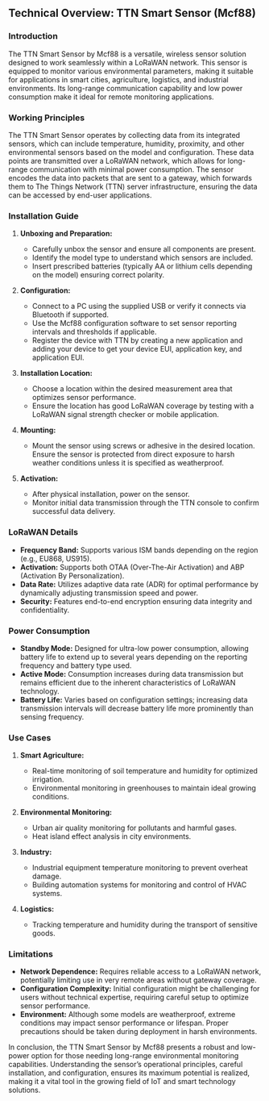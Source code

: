 ## Technical Overview: TTN Smart Sensor (Mcf88)

### Introduction

The TTN Smart Sensor by Mcf88 is a versatile, wireless sensor solution designed to work seamlessly within a LoRaWAN network. This sensor is equipped to monitor various environmental parameters, making it suitable for applications in smart cities, agriculture, logistics, and industrial environments. Its long-range communication capability and low power consumption make it ideal for remote monitoring applications.

### Working Principles

The TTN Smart Sensor operates by collecting data from its integrated sensors, which can include temperature, humidity, proximity, and other environmental sensors based on the model and configuration. These data points are transmitted over a LoRaWAN network, which allows for long-range communication with minimal power consumption. The sensor encodes the data into packets that are sent to a gateway, which forwards them to The Things Network (TTN) server infrastructure, ensuring the data can be accessed by end-user applications.

### Installation Guide

1. **Unboxing and Preparation:**
   - Carefully unbox the sensor and ensure all components are present.
   - Identify the model type to understand which sensors are included.
   - Insert prescribed batteries (typically AA or lithium cells depending on the model) ensuring correct polarity.

2. **Configuration:**
   - Connect to a PC using the supplied USB or verify it connects via Bluetooth if supported.
   - Use the Mcf88 configuration software to set sensor reporting intervals and thresholds if applicable.
   - Register the device with TTN by creating a new application and adding your device to get your device EUI, application key, and application EUI.

3. **Installation Location:**
   - Choose a location within the desired measurement area that optimizes sensor performance.
   - Ensure the location has good LoRaWAN coverage by testing with a LoRaWAN signal strength checker or mobile application.

4. **Mounting:**
   - Mount the sensor using screws or adhesive in the desired location. Ensure the sensor is protected from direct exposure to harsh weather conditions unless it is specified as weatherproof.

5. **Activation:**
   - After physical installation, power on the sensor.
   - Monitor initial data transmission through the TTN console to confirm successful data delivery.

### LoRaWAN Details

- **Frequency Band:** Supports various ISM bands depending on the region (e.g., EU868, US915).
- **Activation:** Supports both OTAA (Over-The-Air Activation) and ABP (Activation By Personalization).
- **Data Rate:** Utilizes adaptive data rate (ADR) for optimal performance by dynamically adjusting transmission speed and power.
- **Security:** Features end-to-end encryption ensuring data integrity and confidentiality.

### Power Consumption

- **Standby Mode:** Designed for ultra-low power consumption, allowing battery life to extend up to several years depending on the reporting frequency and battery type used.
- **Active Mode:** Consumption increases during data transmission but remains efficient due to the inherent characteristics of LoRaWAN technology.
- **Battery Life:** Varies based on configuration settings; increasing data transmission intervals will decrease battery life more prominently than sensing frequency.

### Use Cases

1. **Smart Agriculture:**
   - Real-time monitoring of soil temperature and humidity for optimized irrigation.
   - Environmental monitoring in greenhouses to maintain ideal growing conditions.

2. **Environmental Monitoring:**
   - Urban air quality monitoring for pollutants and harmful gases.
   - Heat island effect analysis in city environments.

3. **Industry:**
   - Industrial equipment temperature monitoring to prevent overheat damage.
   - Building automation systems for monitoring and control of HVAC systems.

4. **Logistics:**
   - Tracking temperature and humidity during the transport of sensitive goods.

### Limitations

- **Network Dependence:** Requires reliable access to a LoRaWAN network, potentially limiting use in very remote areas without gateway coverage.
- **Configuration Complexity:** Initial configuration might be challenging for users without technical expertise, requiring careful setup to optimize sensor performance.
- **Environment:** Although some models are weatherproof, extreme conditions may impact sensor performance or lifespan. Proper precautions should be taken during deployment in harsh environments.

In conclusion, the TTN Smart Sensor by Mcf88 presents a robust and low-power option for those needing long-range environmental monitoring capabilities. Understanding the sensor’s operational principles, careful installation, and configuration, ensures its maximum potential is realized, making it a vital tool in the growing field of IoT and smart technology solutions.